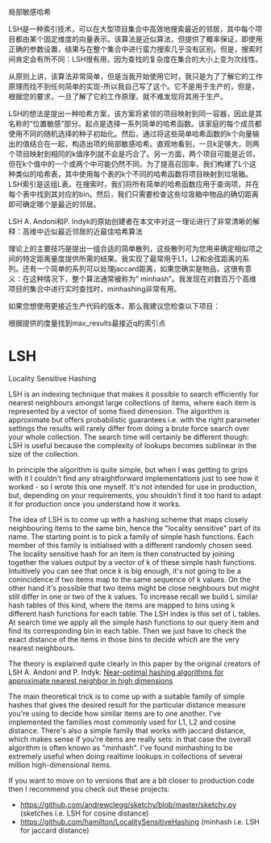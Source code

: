 局部敏感哈希

LSH是一种索引技术，可以在大型项目集合中高效地搜索最近的邻居，其中每个项目都由某个固定维度的向量表示。该算法是近似算法，但提供了概率保证，即使用正确的参数设置，结果与在整个集合中进行蛮力搜索几乎没有区别。但是，搜索时间肯定会有所不同：LSH很有用，因为查找的复杂度在集合的大小上变为次线性。

从原则上讲，该算法非常简单，但是当我开始使用它时，我只是为了了解它的工作原理而找不到任何简单的实现-所以我自己写了这个。它不是用于生产的，但是，根据您的要求，一旦了解了它的工作原理，就不难发现将其用于生产。

LSH的想法是提出一种哈希方案，该方案将紧邻的项目映射到同一容器，因此是其名称的“位置敏感”部分。起点是选择一系列简单的哈希函数。该家庭的每个成员都使用不同的随机选择的种子初始化。然后，通过将这些简单哈希函数的k个向量输出的值结合在一起，构造出项的局部敏感哈希。直观地看到，一旦k足够大，则两个项目映射到相同的k值序列就不会是巧合了。另一方面，两个项目可能是近邻，但在k个值中的一个或两个中可能仍然不同。为了提高召回率，我们构建了L个这种类似的哈希表，其中使用每个表的k个不同的哈希函数将项目映射到垃圾箱。 LSH索引是这组L表。在搜索时，我们将所有简单的哈希函数应用于查询项，并在每个表中找到其对应的bin。然后，我们只需要检查这些垃圾箱中物品的确切距离即可确定哪个是最近的邻居。

LSH A. Andoni和P. Indyk的原始创建者在本文中对这一理论进行了非常清晰的解释：高维中近似最近邻居的近最佳哈希算法

理论上的主要技巧是提出一组合适的简单散列，这些散列可为您用来确定相似项之间的特定距离量度提供所需的结果。我实现了最常用于L1，L2和余弦距离的系列。还有一个简单的系列可以处理jaccard距离，如果您确实是物品，这很有意义：在这种情况下，整个算法通常被称为“ minhash”。我发现在对数百万个高维项目的集合中进行实时查找时，minhashing非常有用。

如果您想使用更接近生产代码的版本，那么我建议您检查以下项目：

根据提供的度量找到max_results最接近q的索引点

LSH
===

Locality Sensitive Hashing

LSH is an indexing technique that makes it possible to search efficiently for nearest neighbours
amongst large collections of items, where each item is represented by a vector of some fixed dimension.
The algorithm is approximate but offers probabilistic guarantees i.e. with the right parameter
settings the results will rarely differ from doing a brute force search over your whole collection.
The search time will certainly be different though: LSH is useful because the complexity of lookups
becomes sublinear in the size of the collection.

In principle the algorithm is quite simple, but when I was getting to grips with it I couldn't find
any straightforward implementations just to see how it worked - so I wrote this one myself.  It's not
intended for use in production, but, depending on your requirements, you shouldn't find it too hard
to adapt it for production once you understand how it works.

The idea of LSH is to come up with a hashing scheme that maps closely neighbouring items to the same
bin, hence the "locality sensitive" part of its name.  The starting point is to pick a family of simple
hash functions.  Each member of this family is initialised with a different randomly chosen seed.  The
locality sensitive hash for an item is then constructed by joining together the values output by a
vector of k of these simple hash functions.  Intuitively you can see that once k is big enough, it's not
going to be a conincidence if two items map to the same sequence of k values.  On the other hand it's
possible that two items might be close neighbours but might still differ in one or two of the k values.
To increase recall we build L similar hash tables of this kind, where the items are mapped to bins using
k different hash functions for each table.  The LSH index is this set of L tables.  At search time we
apply all the simple hash functions to our query item and find its corresponding bin in each table.
Then we just have to check the exact distance of the items in those bins to decide which are the very
nearest neighbours.

The theory is explained quite clearly in this paper by the original creators of LSH A. Andoni and P. Indyk:
[Near-optimal hashing algorithms for approximate nearest neighbor in high dimensions](http://people.csail.mit.edu/indyk/p117-andoni.pdf)

The main theoretical trick is to come up with a suitable family of simple hashes that gives the desired
result for the particular distance measure you're using to decide how similar items are to one another.
I've implemented the families most commonly used for L1, L2 and cosine distance.  There's also a simple
family that works with jaccard distance, which makes sense if you're items are really sets: in that case
the overall algorithm is often known as "minhash".  I've found minhashing to be extremely useful when
doing realtime lookups in collections of several million high-dimensional items.

If you want to move on to versions that are a bit closer to production code then I recommend you check
out these projects:
* https://github.com/andrewclegg/sketchy/blob/master/sketchy.py  (sketches i.e. LSH for cosine distance)
* https://github.com/hamilton/LocalitySensitiveHashing (minhash i.e. LSH for jaccard distance)
